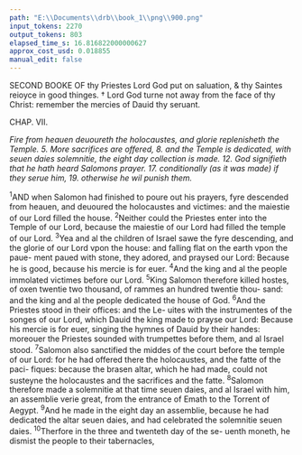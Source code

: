 ```yaml
---
path: "E:\\Documents\\drb\\book_1\\png\\900.png"
input_tokens: 2270
output_tokens: 803
elapsed_time_s: 16.816822000000627
approx_cost_usd: 0.018855
manual_edit: false
---
```

SECOND BOOKE OF
thy Priestes Lord God put on saluation, & thy Saintes reioyce
in good thinges. † Lord God turne not away from the face
of thy Christ: remember the mercies of Dauid thy seruant.

CHAP. VII.

*Fire from heauen deuoureth the holocaustes, and glorie replenisheth the
Temple. 5. More sacrifices are offered, 8. and the Temple is dedicated, with
seuen daies solemnitie, the eight day collection is made. 12. God signifieth
that he hath heard Salomons prayer. 17. conditionally (as it was made)
if they serue him, 19. otherwise he wil punish them.*

<sup>1</sup>AND when Salomon had finished to poure out his
prayers, fyre descended from heauen, and deuoured the
holocaustes and victimes: and the maiestie of our Lord filled
the house. <sup>2</sup>Neither could the Priestes enter into the
Temple of our Lord, because the maiestie of our Lord had
filled the temple of our Lord. <sup>3</sup>Yea and al the children of
Israel sawe the fyre descending, and the glorie of our Lord
vpon the house: and falling flat on the earth vpon the paue-
ment paued with stone, they adored, and praysed our Lord:
Because he is good, because his mercie is for euer. <sup>4</sup>And
the king and al the people immolated victimes before our
Lord. <sup>5</sup>King Salomon therefore killed hostes, of oxen
twentie two thousand, of rammes an hundred twentie thou-
sand: and the king and al the people dedicated the house of
God. <sup>6</sup>And the Priestes stood in their offices: and the Le-
uites with the instrumentes of the songes of our Lord,
which Dauid the king made to prayse our Lord: Because his
mercie is for euer, singing the hymnes of Dauid by their
handes: moreouer the Priestes sounded with trumpettes
before them, and al Israel stood. <sup>7</sup>Salomon also sanctified
the middes of the court before the temple of our Lord: for he
had offered there the holocaustes, and the fatte of the paci-
fiques: because the brasen altar, which he had made, could
not susteyne the holocaustes and the sacrifices and the fatte.
<sup>8</sup>Salomon therefore made a solemnitie at that time seuen
daies, and al Israel with him, an assemblie verie great, from
the entrance of Emath to the Torrent of Aegypt. <sup>9</sup>And he
made in the eight day an assemblie, because he had dedicated
the altar seuen daies, and had celebrated the solemnitie seuen
daies. <sup>10</sup>Therfore in the three and twenteth day of the se-
uenth moneth, he dismist the people to their tabernacles,

[^1]: As the Temple was the special place of prayer, chosen by God: vs. 12. So special Hymnes Psalmes and other set formes of blessing are more grateful to God, and more effectual to his seruantes.